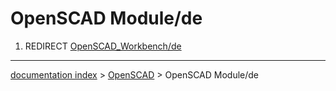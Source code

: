 # OpenSCAD Module/de
1.  REDIRECT [OpenSCAD\_Workbench/de](OpenSCAD_Workbench/de.md)

---
[documentation index](../README.md) > [OpenSCAD](OpenSCAD_Workbench.md) > OpenSCAD Module/de
